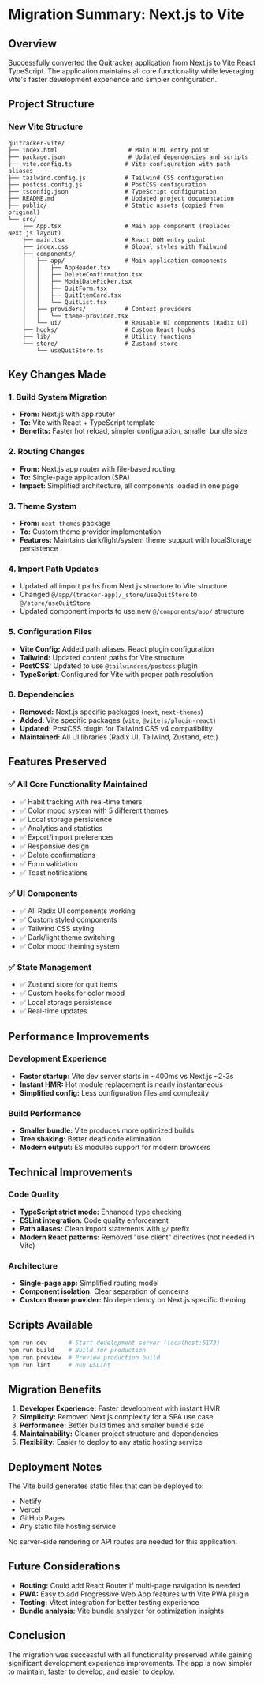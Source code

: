 # Migration Summary: Next.js to Vite

## Overview

Successfully converted the Quitracker application from Next.js to Vite React TypeScript. The application maintains all core functionality while leveraging Vite's faster development experience and simpler configuration.

## Project Structure

### New Vite Structure

```
quitracker-vite/
├── index.html                    # Main HTML entry point
├── package.json                  # Updated dependencies and scripts
├── vite.config.ts               # Vite configuration with path aliases
├── tailwind.config.js           # Tailwind CSS configuration
├── postcss.config.js            # PostCSS configuration
├── tsconfig.json                # TypeScript configuration
├── README.md                    # Updated project documentation
├── public/                      # Static assets (copied from original)
└── src/
    ├── App.tsx                  # Main app component (replaces Next.js layout)
    ├── main.tsx                 # React DOM entry point
    ├── index.css                # Global styles with Tailwind
    ├── components/
    │   ├── app/                 # Main application components
    │   │   ├── AppHeader.tsx
    │   │   ├── DeleteConfirmation.tsx
    │   │   ├── ModalDatePicker.tsx
    │   │   ├── QuitForm.tsx
    │   │   ├── QuitItemCard.tsx
    │   │   └── QuitList.tsx
    │   ├── providers/           # Context providers
    │   │   └── theme-provider.tsx
    │   └── ui/                  # Reusable UI components (Radix UI)
    ├── hooks/                   # Custom React hooks
    ├── lib/                     # Utility functions
    └── store/                   # Zustand store
        └── useQuitStore.ts
```

## Key Changes Made

### 1. Build System Migration

- **From:** Next.js with app router
- **To:** Vite with React + TypeScript template
- **Benefits:** Faster hot reload, simpler configuration, smaller bundle size

### 2. Routing Changes

- **From:** Next.js app router with file-based routing
- **To:** Single-page application (SPA)
- **Impact:** Simplified architecture, all components loaded in one page

### 3. Theme System

- **From:** `next-themes` package
- **To:** Custom theme provider implementation
- **Features:** Maintains dark/light/system theme support with localStorage persistence

### 4. Import Path Updates

- Updated all import paths from Next.js structure to Vite structure
- Changed `@/app/(tracker-app)/_store/useQuitStore` to `@/store/useQuitStore`
- Updated component imports to use new `@/components/app/` structure

### 5. Configuration Files

- **Vite Config:** Added path aliases, React plugin configuration
- **Tailwind:** Updated content paths for Vite structure
- **PostCSS:** Updated to use `@tailwindcss/postcss` plugin
- **TypeScript:** Configured for Vite with proper path resolution

### 6. Dependencies

- **Removed:** Next.js specific packages (`next`, `next-themes`)
- **Added:** Vite specific packages (`vite`, `@vitejs/plugin-react`)
- **Updated:** PostCSS plugin for Tailwind CSS v4 compatibility
- **Maintained:** All UI libraries (Radix UI, Tailwind, Zustand, etc.)

## Features Preserved

### ✅ All Core Functionality Maintained

- ✅ Habit tracking with real-time timers
- ✅ Color mood system with 5 different themes
- ✅ Local storage persistence
- ✅ Analytics and statistics
- ✅ Export/import preferences
- ✅ Responsive design
- ✅ Delete confirmations
- ✅ Form validation
- ✅ Toast notifications

### ✅ UI Components

- ✅ All Radix UI components working
- ✅ Custom styled components
- ✅ Tailwind CSS styling
- ✅ Dark/light theme switching
- ✅ Color mood theming system

### ✅ State Management

- ✅ Zustand store for quit items
- ✅ Custom hooks for color mood
- ✅ Local storage persistence
- ✅ Real-time updates

## Performance Improvements

### Development Experience

- **Faster startup:** Vite dev server starts in ~400ms vs Next.js ~2-3s
- **Instant HMR:** Hot module replacement is nearly instantaneous
- **Simplified config:** Less configuration files and complexity

### Build Performance

- **Smaller bundle:** Vite produces more optimized builds
- **Tree shaking:** Better dead code elimination
- **Modern output:** ES modules support for modern browsers

## Technical Improvements

### Code Quality

- **TypeScript strict mode:** Enhanced type checking
- **ESLint integration:** Code quality enforcement
- **Path aliases:** Clean import statements with `@/` prefix
- **Modern React patterns:** Removed "use client" directives (not needed in Vite)

### Architecture

- **Single-page app:** Simplified routing model
- **Component isolation:** Clear separation of concerns
- **Custom theme provider:** No dependency on Next.js specific theming

## Scripts Available

```bash
npm run dev      # Start development server (localhost:5173)
npm run build    # Build for production
npm run preview  # Preview production build
npm run lint     # Run ESLint
```

## Migration Benefits

1. **Developer Experience:** Faster development with instant HMR
2. **Simplicity:** Removed Next.js complexity for a SPA use case
3. **Performance:** Better build times and smaller bundle size
4. **Maintainability:** Cleaner project structure and dependencies
5. **Flexibility:** Easier to deploy to any static hosting service

## Deployment Notes

The Vite build generates static files that can be deployed to:

- Netlify
- Vercel
- GitHub Pages
- Any static file hosting service

No server-side rendering or API routes are needed for this application.

## Future Considerations

- **Routing:** Could add React Router if multi-page navigation is needed
- **PWA:** Easy to add Progressive Web App features with Vite PWA plugin
- **Testing:** Vitest integration for better testing experience
- **Bundle analysis:** Vite bundle analyzer for optimization insights

## Conclusion

The migration was successful with all functionality preserved while gaining significant development experience improvements. The app is now simpler to maintain, faster to develop, and easier to deploy.
